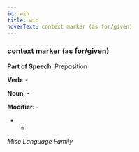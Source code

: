 ```yaml
---
id: win
title: win
hoverText: context marker (as for/given)
---
```


### context marker (as for/given)

**Part of Speech**: Preposition

**Verb**: -

**Noun**: -

**Modifier**: -

- -

*Misc Language Family*